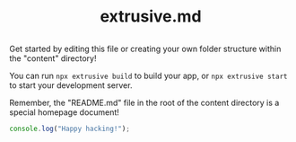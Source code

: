 <div style="margin-bottom: 2rem">
<div style="width: 6rem; height: 6rem; margin: 0 auto; margin-top: 6rem;">
    <ion-icon name="terminal"></ion-icon>
</div>

<h1 style="text-align: center;">extrusive.md</h1>
</div>

Get started by editing this file or creating your own folder structure within the "content" directory!

You can run `npx extrusive build` to build your app, or `npx extrusive start` to start your development server.

Remember, the "README.md" file in the root of the content directory is a special homepage document!

```js
console.log("Happy hacking!");
```
